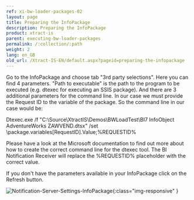 ```yaml
---
ref: xi-bw-loader-packages-02
layout: page
title: Preparing the InfoPackage
description: Preparing the InfoPackage
product: xtract-is
parent: executing-bw-loader-packages
permalink: /:collection/:path
weight: 2
lang: en_GB
old_url: /Xtract-IS-EN/default.aspx?pageid=preparing-the-infopackage
---
```


Go to the InfoPackage and choose tab "3rd party selections". Here you can find 4 parameters. "Path to executable" is the path to the program to be executed (e.g. dtexec for executing an SSIS package). And there are 3 additional parameters for the command line. In our case we must provide the Request ID to the variable of the package. So the command line in our case would be:

Dtexec.exe /f "C:\Source\XtractIS\Demos\BWLoadTest\BI7 InfoObject AdventureWorks ZAWVEND.dtsx" /set \package.variables[RequestID].Value;%REQUESTID%

Please have a look at the Microsoft documentation to find out more about how to create the correct command line for the dtexec tool. The BI Notification Receiver will replace the %REQUESTID% placeholder with the correct value.

If you don't have the parameters available in your InfoPackage click on the Refresh button.

![Notification-Server-Settings-InfoPackage](/img/content/Notification-Server-Settings-InfoPackage.png){:class="img-responsive" }